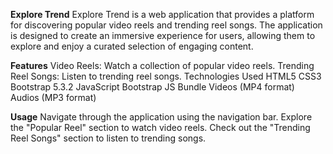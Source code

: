 **Explore Trend**
Explore Trend is a web application that provides a platform for discovering popular video reels and trending reel songs. The application is designed to create an immersive experience for users, allowing them to explore and enjoy a curated selection of engaging content.

**Features**
Video Reels: Watch a collection of popular video reels.
Trending Reel Songs: Listen to trending reel songs.
Technologies Used
HTML5
CSS3
Bootstrap 5.3.2
JavaScript
Bootstrap JS Bundle
Videos (MP4 format)
Audios (MP3 format)

**Usage**
Navigate through the application using the navigation bar.
Explore the "Popular Reel" section to watch video reels.
Check out the "Trending Reel Songs" section to listen to trending songs.
